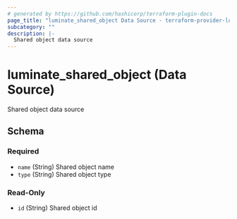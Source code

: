 ```yaml
---
# generated by https://github.com/hashicorp/terraform-plugin-docs
page_title: "luminate_shared_object Data Source - terraform-provider-luminate"
subcategory: ""
description: |-
  Shared object data source
---
```


# luminate_shared_object (Data Source)

Shared object data source



<!-- schema generated by tfplugindocs -->
## Schema

### Required

- `name` (String) Shared object name
- `type` (String) Shared object type

### Read-Only

- `id` (String) Shared object id
